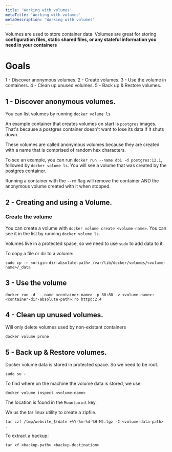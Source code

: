 ```yaml
---
title: 'Working with volumes'
metaTitle: 'Working with volumes'
metaDescription: 'Working with volumes'
---
```


Volumes are used to store container data.
Volumes are great for storing **configuration files, static shared files, or any stateful information you need in your containers**

# Goals

1 - Discover anonymous volumes.
2 - Create volumes.
3 - Use the volume in containers.
4 - Clean up unused volumes.
5 - Back up & Restore volumes.

## 1 - Discover anonymous volumes.

You can list volumes by running `docker volume ls`

An example container that creates volumes on start is `postgres` images. That's because a postgres container doesn't want to lose its data if it shuts down.

These volumes are called anonymous volumes because they are created with a name that is comprised of random hex characters.

To see an example, you can run `docker run --name db1 -d postgres:12.1`, followed by `docker volume ls`. You will see a volume that was created by the postgres container.

Running a container with the `--rm` flag will remove the container AND the anonymous volume created with it when stopped.

## 2 - Creating and using a Volume.

### Create the volume

You can create a volume with `docker volume create <volume-name>`.
You can see it in the list by running `docker volume ls`.

Volumes live in a protected space, so we need to use `sudo` to add data to it.

To copy a file or dir to a volume:

```
sudo cp -r <origin-dir-absolute-path> /var/lib/docker/volumes/<volume-name>/_data
```

## 3 - Use the volume

```
docker run -d  --name <container-name> -p 80:80 -v <volume-name>:<container-dir-absolute-path>:ro httpd:2.4
```

## 4 - Clean up unused volumes.

Will only delete volumes used by non-existant containers

```
docker volume prune
```

## 5 - Back up & Restore volumes.

Docker volume data is stored in protected space. So we need to be root.

`sudo su -`

To find where on the machine the volume data is stored, we use:

```
docker volume inspect <volume-name>
```

The location is found in the `Mountpoint` key.

We us the tar linux utility to create a zipfile.

```
tar czf /tmp/website_$(date +%Y-%m-%d-%H-M).tgz -C <volume-data-path> .
```

To extract a backup:

```
tar xf <backup-path> <backup-destination>
```
